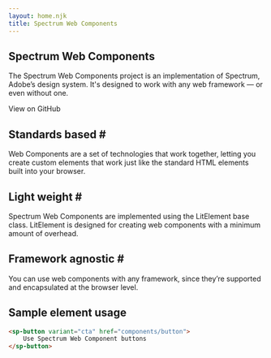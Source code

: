 ```yaml
---
layout: home.njk
title: Spectrum Web Components
---
```


<section id="hero">
    <h1 class="spectrum-Heading spectrum-Heading--XXXL spectrum-Heading--serif">
        Spectrum Web Components
    </h1>
    <p class="spectrum-Body--XL">
        The Spectrum Web Components project is an implementation of <sp-link href="https://spectrum.adobe.com/">Spectrum, Adobe’s design system</sp-link>. It's designed to work with any web framework — or even without one.
    </p>
    <div id="hero-buttons">
        <sp-button
            href="https://github.com/adobe/spectrum-web-components"
            variant="primary"
        >
            View on GitHub
        </sp-button>
    </div>
</section>
<section id="features">
    <div class="feature">
        <h2 id="standards-based" class="spectrum-Heading2">
            Standards based&nbsp;<sp-link class="header-anchor" href="index.html#standards-based" aria-label="§" data-js-focus-visible="" tabindex="0">#</sp-link>
        </h2>
        <p class="spectrum-Body3">
        <sp-link
            href="https://developer.mozilla.org/en-US/docs/Web/Web_Components"
        >Web Components</sp-link> are a set of technologies that work together, letting
        you create custom elements that work just like the
        standard HTML elements built into your browser.
        </p>
    </div>
    <div class="feature">
        <h2 id="light-weight" class="spectrum-Heading2">
            Light weight&nbsp;<sp-link class="header-anchor" href="index.html#light-weight" aria-label="§" data-js-focus-visible="" tabindex="0">#</sp-link>
        </h2>
        <p class="spectrum-Body3">
            Spectrum Web Components are implemented using the
            <sp-link
                href="https://lit-element.polymer-project.org/"
            >LitElement</sp-link> base class. LitElement is designed for creating web
            components with a minimum amount of overhead.
        </p>
    </div>
    <div class="feature">
        <h2 id="framework-agnostic" class="spectrum-Heading2">
            Framework agnostic&nbsp;<sp-link class="header-anchor" href="index.html#framework-agnostic" aria-label="§" data-js-focus-visible="" tabindex="0">#</sp-link>
        </h2>
        <p class="spectrum-Body3">
            You can use web components with any framework, since
            they’re supported and encapsulated at the browser level.
        </p>
    </div>
</section>
<section class="example">

## Sample element usage

```html
<sp-button variant="cta" href="components/button">
    Use Spectrum Web Component buttons
</sp-button>
```

</section>
